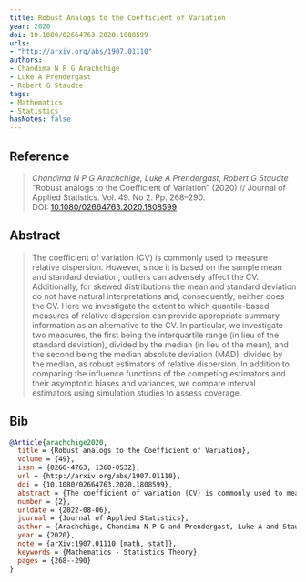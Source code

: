 ```yaml
---
title: Robust Analogs to the Coefficient of Variation
year: 2020
doi: 10.1080/02664763.2020.1808599
urls:
- "http://arxiv.org/abs/1907.01110"
authors:
- Chandima N P G Arachchige
- Luke A Prendergast
- Robert G Staudte
tags:
- Mathematics
- Statistics
hasNotes: false
---
```


## Reference

> <i>Chandima N P G Arachchige, Luke A Prendergast, Robert G Staudte</i> “Robust analogs to the Coefficient of Variation” (2020) // Journal of Applied Statistics. Vol.&nbsp;49. No&nbsp;2. Pp.&nbsp;268–290. DOI:&nbsp;<a href='https://doi.org/10.1080/02664763.2020.1808599'>10.1080/02664763.2020.1808599</a>

## Abstract

> The coefficient of variation (CV) is commonly used to measure relative dispersion. However, since it is based on the sample mean and standard deviation, outliers can adversely affect the CV. Additionally, for skewed distributions the mean and standard deviation do not have natural interpretations and, consequently, neither does the CV. Here we investigate the extent to which quantile-based measures of relative dispersion can provide appropriate summary information as an alternative to the CV. In particular, we investigate two measures, the first being the interquartile range (in lieu of the standard deviation), divided by the median (in lieu of the mean), and the second being the median absolute deviation (MAD), divided by the median, as robust estimators of relative dispersion. In addition to comparing the influence functions of the competing estimators and their asymptotic biases and variances, we compare interval estimators using simulation studies to assess coverage.

## Bib

```bib
@Article{arachchige2020,
  title = {Robust analogs to the Coefficient of Variation},
  volume = {49},
  issn = {0266-4763, 1360-0532},
  url = {http://arxiv.org/abs/1907.01110},
  doi = {10.1080/02664763.2020.1808599},
  abstract = {The coefficient of variation (CV) is commonly used to measure relative dispersion. However, since it is based on the sample mean and standard deviation, outliers can adversely affect the CV. Additionally, for skewed distributions the mean and standard deviation do not have natural interpretations and, consequently, neither does the CV. Here we investigate the extent to which quantile-based measures of relative dispersion can provide appropriate summary information as an alternative to the CV. In particular, we investigate two measures, the first being the interquartile range (in lieu of the standard deviation), divided by the median (in lieu of the mean), and the second being the median absolute deviation (MAD), divided by the median, as robust estimators of relative dispersion. In addition to comparing the influence functions of the competing estimators and their asymptotic biases and variances, we compare interval estimators using simulation studies to assess coverage.},
  number = {2},
  urldate = {2022-08-06},
  journal = {Journal of Applied Statistics},
  author = {Arachchige, Chandima N P G and Prendergast, Luke A and Staudte, Robert G},
  year = {2020},
  note = {arXiv:1907.01110 [math, stat]},
  keywords = {Mathematics - Statistics Theory},
  pages = {268--290}
}
```
